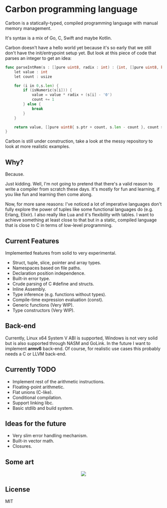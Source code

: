 # Carbon programming language

Carbon is a statically-typed, compiled programming language with manual memory management.

It's syntax is a mix of Go, C, Swift and maybe Kotlin.

Carbon doesn't have a hello world yet because it's so early that we still don't have the init/entrypoint setup yet. But look at this piece of code that parses an integer to get an idea:

```go
func parseIntRem(s : []pure uint8, radix : int) : {int, []pure uint8, bool} {
    let value : int
    let count : usize

    for (i in 0,s.len) {
        if (isNumeric(s[i])) {
            value = value * radix + (s[i] - '0')
            count += 1
        } else {
            break
        }
    }

    return value, []pure uint8{ s.ptr + count, s.len - count }, count > 0
}
```

Carbon is still under construction, take a look at the messy repository to look at more realistic examples.

## Why?

Because.

Just kidding. Well, I'm not going to pretend that there's a valid reason to write a compiler from scratch these days. It's mostly for fun and learning, if you like fun and learning then come along.

Now, for more sane reasons: I've noticed a lot of imperative languages don't fully explore the power of tuples like some functional languages do (e.g. Erlang, Elixir). I also really like Lua and it's flexibility with tables. I want to achieve something at least close to that but in a static, compiled language that is close to C in terms of low-level programming.

## Current Features

Implemented features from solid to very experimental.

- Struct, tuple, slice, pointer and array types.
- Namespaces based on file paths.
- Declaration position independence.
- Built-in error type.
- Crude parsing of C #define and structs.
- Inline Assembly.
- Type inference (e.g. functions without types).
- Compile-time expression evaluation (const).
- Generic functions (Very WIP).
- Type constructors (Very WIP).

## Back-end

Currently, Linux x64 System V ABI is supported, Windows is not very solid but is also supported through NASM and GoLink. In the future I want to implement **armv6** back-end. Of course, for realistic use cases this probably needs a C or LLVM back-end.

## Currently TODO

- Implement rest of the arithmetic instructions.
- Floating-point arithmetic.
- Flat unions (C-like).
- Conditional compilation.
- Support linking libc.
- Basic stdlib and build system.

## Ideas for the future

- Very slim error handling mechanism.
- Built-in vector math.
- Closures.

## Some art

<p align="center">
<img src="https://github.com/glhrmfrts/carbon/blob/main/carbon.png">
</p>

## License

MIT

